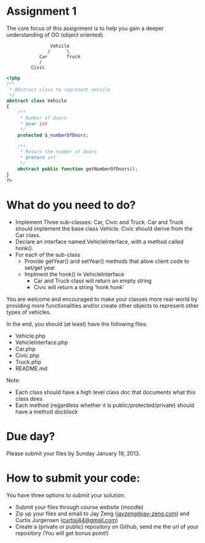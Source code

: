 Assignment 1
============
The core focus of this assignment is to help you gain a deeper understanding of OO (object oriented).

                    Vehicle
                   /      \
                Car       Truck
                /
             Civic

```php
<?php
/**
 * Abstract class to represent vehicle
 */
abstract class Vehicle
{
    /**
     * Number of doors
     * @var int
     */
    protected $_numberOfDoors;

    /**
     * Return the number of doors
     * @return int
     */
    abstract public function getNumberOfDoors();
}
?>
```

What do you need to do?
============
- Implement Three sub-classes: Car, Civic and Truck. Car and Truck should implement the base class Vehicle. Civic should derive from the Car class.
- Declare an interface named VehicleInterface, with a method called honk().
- For each of the sub-class
    - Provide getYear() and setYear() methods that allow client code to set/get year
    - Implment the honk() in VehicleInterface
        - Car and Truck class will return an empty string
        - Civic will return a string 'honk honk'

You are welcome and encouraged to make your classes more real-world by providing more functionalities and/or
create other objects to represent other types of vehicles.

In the end, you should (at least) have the following files:
- Vehicle.php
- VehicleInterface.php
- Car.php
- Civic.php
- Truck.php
- README.md

Note:
- Each class should have a high level class doc that documents what this class does
- Each method (regardless whether it is public/protected/private) should have a method docblock

Due day?
============
Please submit your files by Sunday January 19, 2013.

How to submit your code:
============
You have three options to submit your solution:
- Submit your files through course website (moodle)
- Zip up your files and email to Jay Zeng (jayzeng@jay-zeng.com) and Curtis Jurgensen (curtisj44@gmail.com)
- Create a (private or public) repository on Github, send me the url of your repository (You will get bonus point!)
